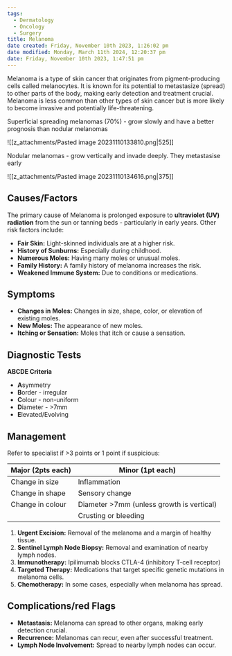 ```yaml
---
tags:
  - Dermatology
  - Oncology
  - Surgery
title: Melanoma
date created: Friday, November 10th 2023, 1:26:02 pm
date modified: Monday, March 11th 2024, 12:20:37 pm
date: Friday, November 10th 2023, 1:47:51 pm
---
```

Melanoma is a type of skin cancer that originates from pigment-producing cells called melanocytes. It is known for its potential to metastasize (spread) to other parts of the body, making early detection and treatment crucial. Melanoma is less common than other types of skin cancer but is more likely to become invasive and potentially life-threatening.

Superficial spreading melanomas (70%) - grow slowly and have a better prognosis than nodular melanomas

![[z_attachments/Pasted image 20231110133810.png|525]]

Nodular melanomas - grow vertically and invade deeply. They metastasise early 

![[z_attachments/Pasted image 20231110134616.png|375]]
## Causes/Factors

The primary cause of Melanoma is prolonged exposure to **ultraviolet (UV) radiation** from the sun or tanning beds - particularly in early years. Other risk factors include:

- **Fair Skin:** Light-skinned individuals are at a higher risk.
- **History of Sunburns:** Especially during childhood.
- **Numerous Moles:** Having many moles or unusual moles.
- **Family History:** A family history of melanoma increases the risk.
- **Weakened Immune System:** Due to conditions or medications.

## Symptoms

- **Changes in Moles:** Changes in size, shape, color, or elevation of existing moles.
- **New Moles:** The appearance of new moles.
- **Itching or Sensation:** Moles that itch or cause a sensation.

## Diagnostic Tests

**ABCDE Criteria**
- **A**symmetry
- **B**order - irregular
- **C**olour - non-uniform 
- **D**iameter - >7mm
- **E**levated/Evolving

## Management

Refer to specialist if >3 points or 1 point if suspicious:

| Major (2pts each) | Minor (1pt each)                          |
| ----------------- | ----------------------------------------- |
| Change in size    | Inflammation                              |
| Change in shape   | Sensory change                            |
| Change in colour  | Diameter >7mm (unless growth is vertical) |
|                   | Crusting or bleeding                                          |

1. **Urgent Excision:** Removal of the melanoma and a margin of healthy tissue.
2. **Sentinel Lymph Node Biopsy:** Removal and examination of nearby lymph nodes.
3. **Immunotherapy:** Ipilimumab blocks CTLA-4 (inhibitory T-cell receptor) 
4. **Targeted Therapy:** Medications that target specific genetic mutations in melanoma cells.
5. **Chemotherapy:** In some cases, especially when melanoma has spread.

## Complications/red Flags

- **Metastasis:** Melanoma can spread to other organs, making early detection crucial.
- **Recurrence:** Melanomas can recur, even after successful treatment.
- **Lymph Node Involvement:** Spread to nearby lymph nodes can occur.